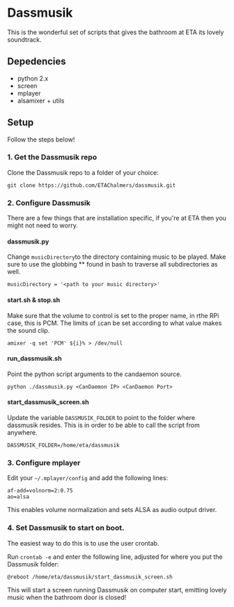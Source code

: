 # Dassmusik
This is the wonderful set of scripts that gives the bathroom at ETA its lovely soundtrack.


## Depedencies
* python 2.x
* screen
* mplayer
* alsamixer + utils

## Setup
Follow the steps below! 

### 1. Get the Dassmusik repo 
Clone the Dassmusik repo to a folder of your choice:

    git clone https://github.com/ETAChalmers/dassmusik.git

### 2. Configure Dassmusik
There are a few things that are installation specific, if you're at ETA then you might not need to worry.

#### dassmusik.py
Change ```musicDirectory```to the directory containing music to be played. Make sure to use the globbing ** found in bash to traverse all subdirectories as well.

    musicDirectory = '<path to your music directory>'

#### start.sh & stop.sh
Make sure that the volume to control is set to the proper name, in rthe RPi case, this is PCM. The limits of ```i```can be set according to what value makes the sound clip.

    amixer -q set 'PCM' ${i}% > /dev/null

#### run_dassmusik.sh
Point the python script arguments to the candaemon source.

    python ./dassmusik.py <CanDaemon IP> <CanDaemon Port>

#### start_dassmusik_screen.sh
Update the variable ```DASSMUSIK_FOLDER``` to point to the folder where dassmusik resides. This is in order to be able to call the script from anywhere.

    DASSMUSIK_FOLDER=/home/eta/dassmusik

### 3. Configure mplayer
Edit your ```~/.mplayer/config``` and add the following lines:
    
    af-add=volnorm=2:0.75
    ao=alsa

This enables volume normalization and sets ALSA as audio output driver.

### 4. Set Dassmusik to start on boot.
The easiest way to do this is to use the user crontab.

Run ```crontab -e``` and enter the following line, adjusted for where you put the Dassmusik folder:

    @reboot /home/eta/dassmusik/start_dassmusik_screen.sh

This will start a screen running Dassmusik on computer start, emitting lovely music when the bathroom door is closed!
